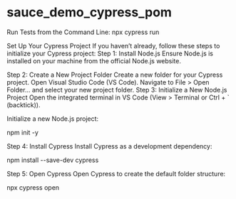# sauce_demo_cypress_pom

Run Tests from the Command Line: npx cypress run

Set Up Your Cypress Project If you haven’t already, follow these steps to initialize your Cypress project:
Step 1: Install Node.js Ensure Node.js is installed on your machine from the official Node.js website.

Step 2: Create a New Project Folder Create a new folder for your Cypress project. Open Visual Studio Code (VS Code). Navigate to File > Open Folder... and select your new project folder. Step 3: Initialize a New Node.js Project Open the integrated terminal in VS Code (View > Terminal or Ctrl + ` (backtick)).

Initialize a new Node.js project:

npm init -y

Step 4: Install Cypress Install Cypress as a development dependency:

npm install --save-dev cypress

Step 5: Open Cypress Open Cypress to create the default folder structure:

npx cypress open
